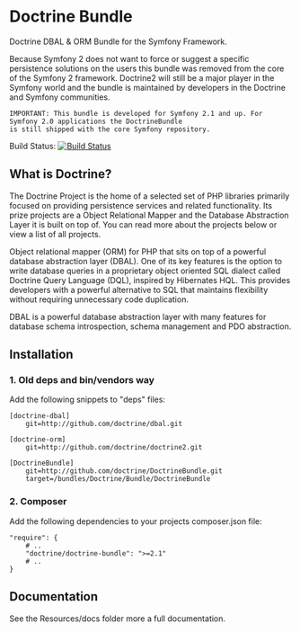 # Doctrine Bundle

Doctrine DBAL & ORM Bundle for the Symfony Framework.

Because Symfony 2 does not want to force or suggest a specific persistence solutions on the users
this bundle was removed from the core of the Symfony 2 framework. Doctrine2 will still be a major player
in the Symfony world and the bundle is maintained by developers in the Doctrine and Symfony communities.

    IMPORTANT: This bundle is developed for Symfony 2.1 and up. For Symfony 2.0 applications the DoctrineBundle
    is still shipped with the core Symfony repository.

Build Status: [![Build Status](https://secure.travis-ci.org/doctrine/DoctrineBundle.png?branch=master)](http://travis-ci.org/doctrine/DoctrineBundle)

## What is Doctrine?

The Doctrine Project is the home of a selected set of PHP libraries primarily focused on providing persistence
services and related functionality. Its prize projects are a Object Relational Mapper and the Database Abstraction
Layer it is built on top of. You can read more about the projects below or view a list of all projects.

Object relational mapper (ORM) for PHP that sits on top of a powerful database abstraction layer (DBAL).
One of its key features is the option to write database queries in a proprietary object oriented SQL dialect
called Doctrine Query Language (DQL), inspired by Hibernates HQL. This provides developers with a powerful
alternative to SQL that maintains flexibility without requiring unnecessary code duplication.

DBAL is a powerful database abstraction layer with many features for database schema introspection,
schema management and PDO abstraction.

## Installation

### 1. Old deps and bin/vendors way

Add the following snippets to "deps" files:

    [doctrine-dbal]
        git=http://github.com/doctrine/dbal.git

    [doctrine-orm]
        git=http://github.com/doctrine/doctrine2.git

    [DoctrineBundle]
        git=http://github.com/doctrine/DoctrineBundle.git
        target=/bundles/Doctrine/Bundle/DoctrineBundle

### 2. Composer

Add the following dependencies to your projects composer.json file:

    "require": {
        # ..
        "doctrine/doctrine-bundle": ">=2.1"
        # ..
    }

## Documentation

See the Resources/docs folder more a full documentation.
